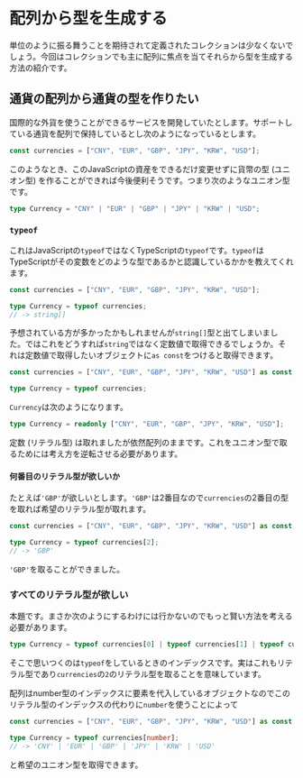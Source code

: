 # 配列から型を生成する

単位のように振る舞うことを期待されて定義されたコレクションは少なくないでしょう。今回はコレクションでも主に配列に焦点を当てそれらから型を生成する方法の紹介です。

## 通貨の配列から通貨の型を作りたい

国際的な外貨を使うことができるサービスを開発していたとします。サポートしている通貨を配列で保持しているとし次のようになっているとします。

```ts
const currencies = ["CNY", "EUR", "GBP", "JPY", "KRW", "USD"];
```

このようなとき、このJavaScriptの資産をできるだけ変更せずに貨幣の型 (ユニオン型) を作ることができれば今後便利そうです。つまり次のようなユニオン型です。

```ts
type Currency = "CNY" | "EUR" | "GBP" | "JPY" | "KRW" | "USD";
```

### `typeof`

これはJavaScriptの`typeof`ではなくTypeScriptの`typeof`です。`typeof`はTypeScriptがその変数をどのような型であるかと認識しているかかを教えてくれます。

```ts
const currencies = ["CNY", "EUR", "GBP", "JPY", "KRW", "USD"];

type Currency = typeof currencies;
// -> string[]
```

予想されている方が多かったかもしれませんが`string[]`型と出てしまいました。ではこれをどうすれば`string`ではなく定数値で取得できるでしょうか。それは定数値で取得したいオブジェクトに`as const`をつけると取得できます。

```ts
const currencies = ["CNY", "EUR", "GBP", "JPY", "KRW", "USD"] as const;

type Currency = typeof currencies;
```

`Currency`は次のようになります。

```ts
type Currency = readonly ["CNY", "EUR", "GBP", "JPY", "KRW", "USD"];
```

定数 (リテラル型) は取れましたが依然配列のままです。これをユニオン型で取るためには考え方を逆転させる必要があります。

#### 何番目のリテラル型が欲しいか

たとえば`'GBP'`が欲しいとします。`'GBP'`は2番目なので`currencies`の2番目の型を取れば希望のリテラル型が取れます。

```ts
const currencies = ["CNY", "EUR", "GBP", "JPY", "KRW", "USD"] as const;

type Currency = typeof currencies[2];
// -> 'GBP'
```

`'GBP'`を取ることができました。

### すべてのリテラル型が欲しい

本題です。まさか次のようにするわけには行かないのでもっと賢い方法を考える必要があります。

```ts
type Currency = typeof currencies[0] | typeof currencies[1] | typeof currencies[2] | ....
```

そこで思いつくのは`typeof`をしているときのインデックスです。実はこれもリテラル型であり`currencies`の`2`のリテラル型を取ることを意味しています。

配列はnumber型のインデックスに要素を代入しているオブジェクトなのでこのリテラル型のインデックスの代わりに`number`を使うことによって

```ts
const currencies = ["CNY", "EUR", "GBP", "JPY", "KRW", "USD"] as const;

type Currency = typeof currencies[number];
// -> 'CNY' | 'EUR' | 'GBP' | 'JPY' | 'KRW' | 'USD'
```

と希望のユニオン型を取得できます。
